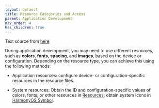 ```yaml
---
layout: default
title: Resource Categories and Access
parent: Application Development
nav_order: 4
has_children: true
---
```


Text source from [here](https://github.com/eclipse-oniro-mirrors/docs/blob/OpenHarmony-4.1-Release/en/application-dev/quick-start/resource-categories-and-access.md)

During application development, you may need to use different resources, such as **colors**, **fonts**, **spacing**, and **images**, based on the device or configuration. Depending on the resource type, you can achieve this using the following methods:

- Application resources: configure device- or configuration-specific resources in the resource files.

- System resources: Obtain the ID and configuration-specific values of colors, fonts, or other resources in [Resources](https://gitee.com/openharmony/docs/blob/master/en/design/ux-design/design-resources.md); obtain system icons in [HarmonyOS Symbol](https://developer.huawei.com/consumer/cn/design/harmonyos-symbol/).
